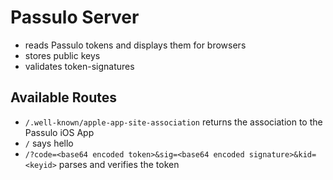 # Passulo Server

* reads Passulo tokens and displays them for browsers
* stores public keys
* validates token-signatures

## Available Routes

* `/.well-known/apple-app-site-association` returns the association to the Passulo iOS App
* `/` says hello
* `/?code=<base64 encoded token>&sig=<base64 encoded signature>&kid=<keyid>` parses and verifies the token

